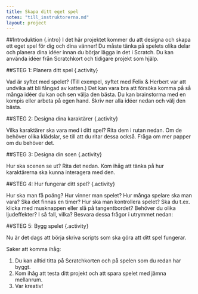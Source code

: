 ```yaml
---
title: Skapa ditt eget spel
notes: "till_instruktorerna.md"
layout: project
---
```


##Introduktion {.intro}
I det här projektet kommer du att designa och skapa ett eget spel för dig och dina vänner! 
Du måste tänka på spelets olika delar och planera dina idéer innan du börjar lägga in det i Scratch. Du kan använda idéer från Scratchkort och tidigare projekt som hjälp. 


##STEG 1: Planera ditt spel {.activity}

Vad är syftet med spelet? (Till exempel, syftet med Felix & Herbert var att undvika att bli fångad av katten.) Det kan vara bra att försöka komma på så många idéer du kan och sen välja den bästa. Du kan brainstorma med en kompis eller arbeta på egen hand. Skriv ner alla idéer nedan och välj den bästa. 

##STEG 2: Designa dina karaktärer  {.activity}

Vilka karaktärer ska vara med i ditt spel? Rita dem i rutan nedan. Om de behöver olika klädslar, se till att du ritar dessa också. Fråga om mer papper om du behöver det. 

##STEG 3: Designa din scen {.activity}

Hur ska scenen se ut? Rita det nedan. Kom ihåg att tänka på hur karaktärerna ska kunna interagera med den. 

##STEG 4: Hur fungerar ditt spel? {.activity}

Hur ska man få poäng? Hur vinner man spelet? Hur många spelare ska man vara? Ska det finnas en timer? 
Hur ska man kontrollera spelet? Ska du t.ex. klicka med musknappen eller slå på tangentbordet? Behöver du olika ljudeffekter? I så fall, vilka? 
Besvara dessa frågor i utrymmet nedan: 


##STEG 5: Bygg spelet {.activity}

Nu är det dags att börja skriva scripts som ska göra att ditt spel fungerar. 

Saker att komma ihåg:

1. Du kan alltid titta på Scratchkorten och på spelen som du redan har byggt. 
2. Kom ihåg att testa ditt projekt och att spara spelet med jämna mellanrum. 
3. Var kreativ! 
